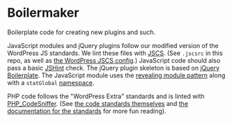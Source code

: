 # Boilermaker
Boilerplate code for creating new plugins and such.

JavaScript modules and jQuery plugins follow our modified version of the WordPress JS standards. We lint these files with [JSCS](http://jscs.info/). (See `.jscsrc` in this repo, as well as [the WordPress JSCS config](https://github.com/jscs-dev/node-jscs/blob/master/presets/wordpress.json).) JavaScript code should also pass a basic [JSHint](http://jshint.com/) check. The jQuery plugin skeleton is based on [jQuery Boilerplate](https://github.com/jquery-boilerplate/jquery-boilerplate/blob/master/src/jquery.boilerplate.js). The JavaScript module uses the [revealing module pattern](https://addyosmani.com/resources/essentialjsdesignpatterns/book/#revealingmodulepatternjavascript) along with a `statGlobal` [namespace](https://addyosmani.com/blog/essential-js-namespacing).

PHP code follows the "WordPress Extra" standards and is linted with [PHP_CodeSniffer](https://github.com/squizlabs/PHP_CodeSniffer). (See [the code standards themselves](https://github.com/WordPress-Coding-Standards/WordPress-Coding-Standards) and [the documentation for the standards](https://make.wordpress.org/core/handbook/best-practices/coding-standards/php/) for more fun reading).
